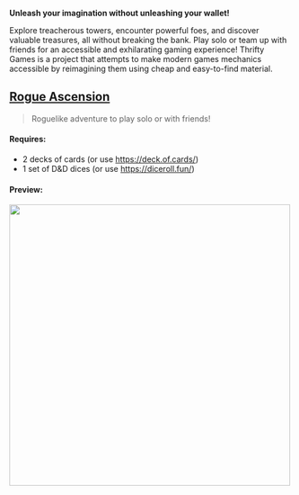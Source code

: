 **Unleash your imagination without unleashing your wallet!**

Explore treacherous towers, encounter powerful foes, and discover valuable treasures, all without breaking the bank. Play solo or team up with friends for an accessible and exhilarating gaming experience! Thrifty Games is a project that attempts to make modern games mechanics accessible by reimagining them using cheap and easy-to-find material.

## [Rogue Ascension](./rogue-ascension.md)

> Roguelike adventure to play solo or with friends!

#### Requires:
- 2 decks of cards (or use https://deck.of.cards/)
- 1 set of D&D dices (or use https://diceroll.fun/)
  
#### Preview:
<img width="500" src="https://user-images.githubusercontent.com/7863230/226544593-fc280ebd-04b7-40b9-a98d-6f51eab45872.png" />
